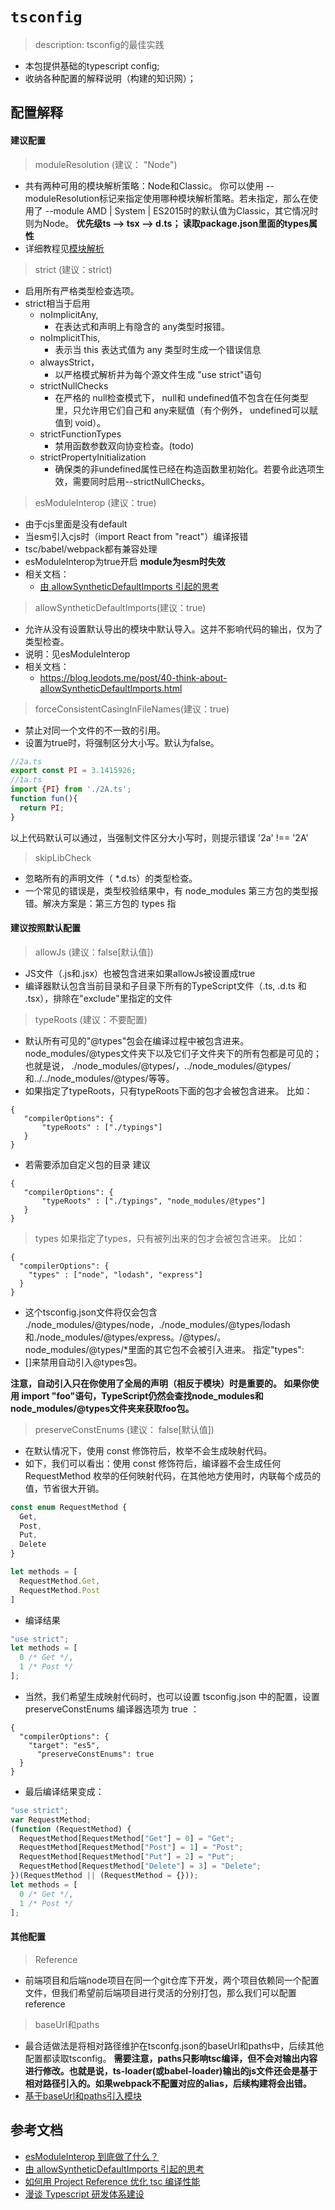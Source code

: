 # `tsconfig`

> description: tsconfig的最佳实践

- 本包提供基础的typescript config;
- 收纳各种配置的解释说明（构建的知识网）；

## 配置解释

#### 建议配置
> moduleResolution (建议： "Node")
- 共有两种可用的模块解析策略：Node和Classic。 你可以使用 --moduleResolution标记来指定使用哪种模块解析策略。若未指定，那么在使用了 --module AMD | System | ES2015时的默认值为Classic，其它情况时则为Node。
**优先级ts --> tsx --> d.ts； 读取package.json里面的types属性**
- 详细教程见[模块解析](https://www.tslang.cn/docs/handbook/module-resolution.html)
> strict (建议：strict)
- 启用所有严格类型检查选项。
- strict相当于启用 
  - noImplicitAny, 
    - 在表达式和声明上有隐含的 any类型时报错。
  - noImplicitThis,
    - 表示当 this 表达式值为 any 类型时生成一个错误信息
  - alwaysStrict，
    - 以严格模式解析并为每个源文件生成 "use strict"语句
  - strictNullChecks
    - 在严格的 null检查模式下， null和 undefined值不包含在任何类型里，只允许用它们自己和 any来赋值（有个例外， undefined可以赋值到 void）。
  - strictFunctionTypes
    - 禁用函数参数双向协变检查。(todo)
  - strictPropertyInitialization
    - 确保类的非undefined属性已经在构造函数里初始化。若要令此选项生效，需要同时启用--strictNullChecks。

> esModuleInterop (建议：true)
- 由于cjs里面是没有default
- 当esm引入cjs时（import React from "react"）编译报错
- tsc/babel/webpack都有兼容处理 
- esModuleInterop为true开启
**module为esm时失效**
- 相关文档：
  - [由 allowSyntheticDefaultImports 引起的思考](https://blog.leodots.me/post/40-think-about-allowSyntheticDefaultImports.html)

> allowSyntheticDefaultImports(建议：true)
- 允许从没有设置默认导出的模块中默认导入。这并不影响代码的输出，仅为了类型检查。
- 说明：见esModuleInterop
- 相关文档：
  - https://blog.leodots.me/post/40-think-about-allowSyntheticDefaultImports.html

> forceConsistentCasingInFileNames(建议：true)
- 禁止对同一个文件的不一致的引用。
- 设置为true时，将强制区分大小写。默认为false。
```typescript
//2a.ts
export const PI = 3.1415926;
//1a.ts
import {PI} from './2A.ts';
function fun(){
  return PI;
}
```
以上代码默认可以通过，当强制文件区分大小写时，则提示错误 '2a' !== '2A'

> skipLibCheck
- 忽略所有的声明文件（ *.d.ts）的类型检查。
- 一个常见的错误是，类型校验结果中，有 node_modules 第三方包的类型报错。解决方案是：第三方包的 types 指

#### 建议按照默认配置
> allowJs (建议：false[默认值])
- JS文件（.js和.jsx）也被包含进来如果allowJs被设置成true
- 编译器默认包含当前目录和子目录下所有的TypeScript文件（.ts, .d.ts 和 .tsx），排除在"exclude"里指定的文件

> typeRoots (建议：不要配置)
- 默认所有可见的"@types"包会在编译过程中被包含进来。 node_modules/@types文件夹下以及它们子文件夹下的所有包都是可见的； 也就是说， ./node_modules/@types/，../node_modules/@types/和../../node_modules/@types/等等。
- 如果指定了typeRoots，只有typeRoots下面的包才会被包含进来。 比如：
```json5
{
   "compilerOptions": {
       "typeRoots" : ["./typings"]
   }
}
```
- 若需要添加自定义包的目录
建议
```json5
{
   "compilerOptions": {
       "typeRoots" : ["./typings", "node_modules/@types"]
   }
}
```
> types
如果指定了types，只有被列出来的包才会被包含进来。 比如：
```json5
{
  "compilerOptions": {
    "types" : ["node", "lodash", "express"]
  }
}
```
- 这个tsconfig.json文件将仅会包含 ./node_modules/@types/node，./node_modules/@types/lodash和./node_modules/@types/express。/@types/。 node_modules/@types/*里面的其它包不会被引入进来。
指定"types": 
- []来禁用自动引入@types包。

**注意，自动引入只在你使用了全局的声明（相反于模块）时是重要的。 如果你使用 import "foo"语句，TypeScript仍然会查找node_modules和node_modules/@types文件夹来获取foo包。**
> preserveConstEnums (建议： false[默认值])
- 在默认情况下，使用 const 修饰符后，枚举不会生成映射代码。
- 如下，我们可以看出：使用 const 修饰符后，编译器不会生成任何 RequestMethod 枚举的任何映射代码，在其他地方使用时，内联每个成员的值，节省很大开销。
```typescript
const enum RequestMethod {
  Get,
  Post,
  Put,
  Delete
}

let methods = [
  RequestMethod.Get,
  RequestMethod.Post
]
```
- 编译结果
```typescript
"use strict";
let methods = [
  0 /* Get */,
  1 /* Post */
];
```
- 当然，我们希望生成映射代码时，也可以设置 tsconfig.json 中的配置，设置 preserveConstEnums 编译器选项为 true ：
```json5
{
  "compilerOptions": {
    "target": "es5",
      "preserveConstEnums": true
  }
}
```
- 最后编译结果变成：
```javascript
"use strict";
var RequestMethod;
(function (RequestMethod) {
  RequestMethod[RequestMethod["Get"] = 0] = "Get";
  RequestMethod[RequestMethod["Post"] = 1] = "Post";
  RequestMethod[RequestMethod["Put"] = 2] = "Put";
  RequestMethod[RequestMethod["Delete"] = 3] = "Delete";
})(RequestMethod || (RequestMethod = {}));
let methods = [
  0 /* Get */,
  1 /* Post */
];
```

#### 其他配置
> Reference
- 前端项目和后端node项目在同一个git仓库下开发，两个项目依赖同一个配置文件，但我们希望前后端项目进行灵活的分别打包，那么我们可以配置reference

> baseUrl和paths
- 最合适做法是将相对路径维护在tsconfg.json的baseUrl和paths中，后续其他配置都读取tsconfig。
**需要注意，paths只影响tsc编译，但不会对输出内容进行修改。也就是说，ts-loader(或babel-loader)输出的js文件还会是基于相对路径引入的。如果webpack不配置对应的alias，后续构建将会出错。**
- [基于baseUrl和paths引入模块](https://www.tslang.cn/docs/handbook/module-resolution.html)
## 参考文档
- [esModuleInterop 到底做了什么？](https://zhuanlan.zhihu.com/p/148081795)
- [由 allowSyntheticDefaultImports 引起的思考](https://blog.leodots.me/post/40-think-about-allowSyntheticDefaultImports.html)
- [如何用 Project Reference 优化 tsc 编译性能](https://juejin.cn/post/7129130418657296421)
- [漫谈 Typescript 研发体系建设](https://zhuanlan.zhihu.com/p/86276764)
